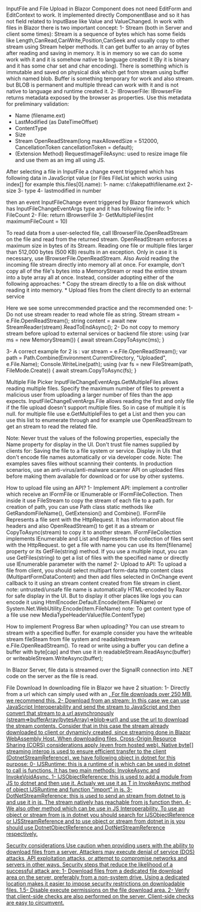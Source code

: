 InputFile and File Upload in Blazor
<InputFile> Component does not need EditForm and EditContext to work. It implemented directly ComponentBase and so it has not field related to InputBase like Value and ValueChanged. 
In work with files in Blazor there is two important concept:
1- Stream (both in Server and client some times): Stream is a sequence of bytes which has some fields like Length,CanRead,CanWrite,Position,CanSeek and usually copy to other stream using Stream helper methods. It can get buffer to an array of bytes after reading and saving in memory. It is in memory so we can do some work with it and it is somehow native to language created it (By it is binary and it has some char set and char encoding). There is something which is immutable and saved on physical disk which get from stream using buffer which named blob. Buffer is something temporary for work and also stream. but BLOB is permanent and multiple thread can work with it and is not native to language and runtime created it. 
2- IBrowserFile: IBrowserFile returns metadata exposed by the browser as properties. Use this metadata for preliminary validation:
* Name (filename.ext)
* LastModified (as DateTimeOffset)
* ContentType
* Size
* Stream OpenReadStream(long maxAllowedSize = 512000, CancellationToken cancellationToken = default);
* (Extension Method) RequestImageFileAsync: used to resize image file and use them as an img all using JS.

After selecting a file in InputFile a change event triggered which has following data in JavaScript value (or Files FileList which works using index[] for example this.files[0].name):
1- name: c:\fakepath\filename.ext
2- size
3- type
4- lastmodified in number

then an event InputFileChange event triggered by Blazor framework which has InputFileChangeEventArgs type and it has following file info:
1- FileCount
2- File: return IBrowserFile
3- GetMultipleFiles(int maximumFileCount = 10)

To read data from a user-selected file, call IBrowserFile.OpenReadStream on the file and read from the returned stream. OpenReadStream enforces a maximum size in bytes of its Stream. Reading one file or multiple files larger than 512,000 bytes (500 KB) results in an exception. 
Only in case it is necessary, use IBrowserFile.OpenReadStream. Also Avoid reading the incoming file stream directly into memory all at once. For example, don't copy all of the file's bytes into a MemoryStream or read the entire stream into a byte array all at once. Instead, consider adopting either of the following approaches:
    * Copy the stream directly to a file on disk without reading it into memory.
    * Upload files from the client directly to an external service

Here we see some unrecommended practice and the recommended one:
1-Do not use stream reader to read whole file as string. 
Stream stream = e.File.OpenReadStream();
string content = await new StreamReader(stream).ReadToEndAsync();
2- Do not copy to memory stream before upload to external services or backend file store:
using (var ms = new MemoryStream())
{
    await stream.CopyToAsync(ms);
}

3- A correct example for 2 is :
var stream = e.File.OpenReadStream();
var path = Path.Combine(Environment.CurrentDirectory, "Uploaded", e.File.Name);
Console.WriteLine(path);
using (var fs = new FileStream(path, FileMode.Create))
{
    await stream.CopyToAsync(fs);
}

Multiple File Picker
InputFileChangeEventArgs.GetMultipleFiles allows reading multiple files. Specify the maximum number of files to prevent a malicious user from uploading a larger number of files than the app expects. InputFileChangeEventArgs.File allows reading the first and only file if the file upload doesn't support multiple files. So in case of multiple it is null. for multiple file use e.GetMultipleFiles to get a List<IBrowserFile> and then you can use this list to enumerate through and for example use OpenReadStream to get an stream to read the related file. 

Note: Never trust the values of the following properties, especially the Name property for display in the UI. Don't trust file names supplied by clients for:
    Saving the file to a file system or service.
    Display in UIs that don't encode file names automatically or via developer code.
Note: The examples saves files without scanning their contents. In production scenarios, use an anti-virus/anti-malware scanner API on uploaded files before making them available for download or for use by other systems. 

How to upload file using an API?
1- Implement API: implement a controller which receive an IFormFile or IEnumerable<IFormFile> or IFormFileCollection. Then inside it use FileStream to copy the stream of each file to a path. for creation of path, you can use Path class static methods like GetRandomFileName(), GetExtension() and Combine(). 
IFormFile Represents a file sent with the HttpRequest. It has information about file headers and also OpenReadStream() to get it as a stream or CopyToAsync(stream) to copy it to another stream. 
IFormFileCollection implements IEnumerable<IFormFile> and List<IFormFile> and Represents the collection of files sent with the HttpRequest. to get a file with name you can use its Item[filename] property or its GetFile(string) method. If you use a multiple input, you can use GetFiles(string) to get a list of files with the specified name or directly use IEnumerable<IFormFile> parameter with the name!
2- Upload to API: To upload a file from client, you should select multipart form-data http content class (MultipartFormDataContent) and then add files selected in OnChange event callback to it using an stream content created from file stream in client. 
note: untrusted/unsafe file name is automatically HTML-encoded by Razor for safe display in the UI. But to display it other places like logs you can encode it using HtmlEncoder.Default.Encode(item.FileName) or System.Net.WebUtility.Encode(item.FileName)
note: To get content type of a file use new MediaTypeHeaderValue(file.ContentType)

How to implement Progress Bar when uploading?
You can use stream to stream with a specified buffer. for example consider you have the writeable stream fileSteam from file system and readablestream e.File.OpenReadStream(). To read or write using a buffer you can define a buffer with byte[cap] and then use it in readableStream.ReadAsync(buffer) or writeableStream.WriteAsync(buffer);

In Blazor Server, file data is streamed over the SignalR connection into .NET code on the server as the file is read. 

File Download
In downloading file in Blazor we have 2 situation:
1- Directly from a url which can simply used with an <a href="url" download />. For file downloads over 250 MB, we recommend this. 
2- Download from an stream: In this case we can use JavaScript Interoperability and send the stream to JavaScript and then convert that stream to a url asynchronously (stream=>bufferArray(bytesArray)=>blob=>url) and use the url to download the stream contents. Consider that in this case the stream already downloaded to client or dynamicly created, since streaming done in Blazor WebAssembly Host. 
When downloading files, Cross-Origin Resource Sharing (CORS) considerations apply (even from hosted web).
Native byte[] streaming interop is used to ensure efficient transfer to the client (DotnetStreamReference). 
we have following object in dotnet for this purpose:
0- IJSRuntime: this is a runtime of js which can be used in dotnet to call js functions. It has two main methods: InvokeAsync<T> and InvokeVoidAsync. 
1- IJSObjectReference: this is used to add a module from JS to dotnet and then use it. Actualy we use it as T in InvokeAsync method of object IJSRuntime and function "import" in js. 
3- DotNetStreamReference: this is used to send an stream from dotnet to js and use it in js. The stream natively has reachable from js function then.
4- We also other method which can be use in JS Interoperability. To use an object or stream from js in dotnet you should search for IJSObjectReference or IJSStreamReference and to use object or stream from dotnet in js you should use DotnetObjectReference and DotNetStreamReference respectively. 

Security considerations
Use caution when providing users with the ability to download files from a server. Attackers may execute denial of service (DOS) attacks, API exploitation attacks, or attempt to compromise networks and servers in other ways.
Security steps that reduce the likelihood of a successful attack are:
    1- Download files from a dedicated file download area on the server, preferably from a non-system drive. Using a dedicated location makes it easier to impose security restrictions on downloadable files. 
    1.5- Disable execute permissions on the file download area.
    2- Verify that client-side checks are also performed on the server. Client-side checks are easy to circumvent.



